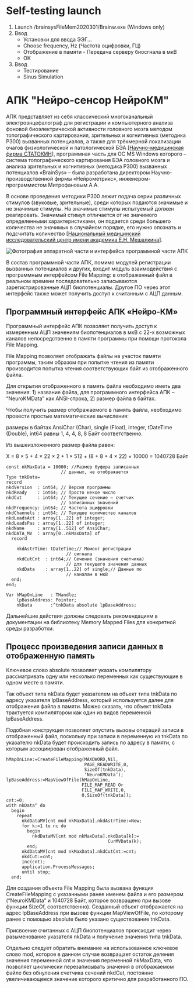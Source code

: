 Self-testing launch
========================
1.  Launch /brainsysFileMem2020301/Brainw.exe (Windows only)
2.  Ввод
    -  Установки для ввода ЭЭГ...
    -  Choose frequency, Hz (Частота оцифровки, ГЦ)
    -  Отображение в памяти - Передача серверу биосгнала в мкВ
    -  ОК
3.  Ввод
    -  Тестирование
    -  Sinus Simulation

АПК "Нейро-сенсор НейроКМ"
========================
АПК представляет из себя классический многоканальный электроэнцефалограф для регистрации и компьютерного анализа фоновой биоэлектрической активности головного мозга методом топографического картирования, зрительных и когнитивных (методика Р300) вызванных потенциалов, а также для трёхмерной локализации очагов физиологической и патологической БЭА [[Научно-медицинская фирма СТАТОКИН](https://www.statokyn.ru/ "Главная страница")], программная часть для ОС MS Windows которого – система топографического картирования БЭА головного мозга и анализа зрительных и когнитивных (методика Р300) вызванных потенциалов «BrainSys» – была разработана директором Научно-производственной фирмы «Нейрометрикс», инженером-программистом Митрофановым А.А.

В основе проведения методики Р300 лежит подача серии различных стимулов (звуковые, зрительные), среди которых подаются значимые и не значимые стимулы. На значимые стимулы испытуемый должен реагировать. Значимый стимул отличается от не значимого определенными характеристиками, он подается среди большего количества не значимых в случайном порядке, его нужно опознать и подсчитать количество [[Национальный медицинский исследовательский центр имени академика Е.Н. Мешалкина](https://meshalkin.ru/issledovaniye-vyzvannykh-potentsialov "Исследование вызванных потенциалов")].

![Фотография аппаратной части и интерфейса программной части АПК](http://www.ordas.ru/sites/default/files/styles/300x300/public/pictures/catalog/neuro-km.jpg)

В состав программной части АПК, помимо модулей регистрации вызванных потенциалов и других, входит модуль взаимодействия с программным интерфейсом File Mapping: в отображенный файл в реальном времени последовательно записываются зарегистрированные АЦП биопотенциалы. Другое ПО через этот интерфейс также может получить доступ к считанным с АЦП данным.

Программный интерфейс АПК «Нейро-КМ»
------------------------
Программный интерфейс АПК позволяет получить доступ к измеренным АЦП значениям биопотенциалов в мкВ с 22-х возможных каналов непосредственно в памяти программы при помощи протокола File Mapping.

File Mapping позволяет отображать файлы на участок памяти программы, таким образом при попытке чтения из памяти производится попытка чтения соответствующих байт из отображенного файла.

Для открытия отображенного в память файла необходимо иметь два значения: 1) название файла, для программного интерфейса АПК – “NeuroKMData” как ANSI-строка, 2) размер файла в байтах.

Чтобы получить размер отображаемого в память файла, необходимо провести простые математические вычисления:

размеры в байтах AnsiChar (Char), single (Float), integer, tDateTime (Double), int64 равны 1, 4, 4, 8, 8 Байт соответственно.

Из вышеизложенного размер файла равен:

Х = 8 × 5 + 4 × 22 × 2 + 1 × 512 + (8 + 8 + 4 × 22) × 10000 = 1040728 Байт

```delphi
const nkMaxData = 10000; //Размер буфера записанных
                     // данных, не отображается
Type tnkData=
record
nkdVersion  : int64; // Версия программы
nkdReady    : int64; // Просто некое число
nkdCut      : int64; // Текущее сечение – счетчик
                     // записанных значений
nkdFrequency: int64; // Частота оцифровки
nkdChannels : int64; // Текущее количество каналов
nkdLeadsAct : array[1..22] of integer; 
nkdLeadsPas : array[1..22] of integer;
nkdName     : array[1..512] of AnsiChar;
nkdDATA_MV  : array[0..nkMaxData] of
  record
    
    nkdAstrTime: tDateTime;// Момент регистрации
                       // сигнала
    nkdCutCnt  : int64;// Сечение (значения счетчика)
                       // для текущего значения данных
    nkdData    : array[1..22] of single;// Данные по
                       // каналам в мкВ
  end;
end;

Var hMapOnLine   : THandle;
    lpBaseAddress: Pointer;
    nkData       :^tnkData absolute lpBaseAddress;
```

Дальнейшие действия должны следовать рекомендациям в документации на библиотеку Memory Mapped Files для конкретной среды разработки.

Процесс произведения записи данных в отображенную память
------------------------
Ключевое слово absolute позволяет указать компилятору рассматривать одну или несколько переменных как существующие в одном месте в памяти.

Так объект типа nkData будет указателем на объект типа tnkData по адресу указателя lpBaseAddress, который используется далее для отображения файла в памяти. Можно сказать, что объект tnkData трактуется компилятором как один из видов переменной lpBaseAddress.

Подобная конструкция позволяет опустить вызовы операций записи в отображенный файл, поскольку при записи в переменную из tnkData по указателю nkData будет происходить запись по адресу в памяти, с которым ассоциирован отображенный файл.

```delphi
hMapOnLine:=CreateFileMapping(MAXDWORD,Nil,
                              PAGE_READWRITE,0,
                              SizeOf(tnkData),
                              ‘NeuroKMData’);
lpBaseAddress:=MapViewOfFile(hMapOnLine,
                             FILE_MAP_READ Or
                             FILE_MAP_WRITE,0,
                             0,SizeOf(tnkData));
cnt:=0;
with nkData^ do
  begin
    repeat
      nkdDataMV[cnt mod nkMaxData].nkdAstrTime:=Now;
      for k:=1 to nc do
        begin
          nkdDataMV[cnt mod nkMaxData].nkdData[k]:=
                                       CurMVData(k);
        end;
      nkdDataMV[cnt mod nkMaxData].nkdCutCnt:=cnt;
      nkdCut:=cnt;
      inc(cnt);
      application.ProcessMessages;
      until stop;
  end;
```

Для создания объекта File Mapping была вызвана функция CreateFileMapping с указанными ранее именем файла и его размером (“NeuroKMData” и 1040728 Байт, которое возвращено при вызове функции SizeOf, соответственно). Созданный объект отображается на адрес lpBaseAddress при вызове функции MapViewOfFile, по которому ранее с помощью absolute было указано существование tnkData.

Присвоение считанных с АЦП биопотенциалов происходит через разыменование указателя nkData и получение значения типа tnkData.

Отдельно следует обратить внимание на использованное ключевое слово mod, которое в данном случае возвращает остаток деления значения переменной cnt и значения переменной nkMaxData, что позволяет циклически перезаписывать значения в отображаемом файле без обнуления счетчика сечений nkdCut, постоянно увеличивающееся значение которого критично для разработанного ПО.
